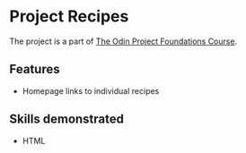 # Project Recipes

The project is a part of [The Odin Project Foundations Course](https://www.theodinproject.com/lessons/foundations-recipes).

## Features 
- Homepage links to individual recipes


## Skills demonstrated
- HTML
